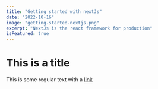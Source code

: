 ```yaml
---
title: "Getting started with nextJs"
date: "2022-10-16"
image: "getting-started-nextjs.png"
excerpt: "NextJs is the react framework for production"
isFeatured: true
---
```


# This is a title

This is some regular text with a [link](https://google.com)

